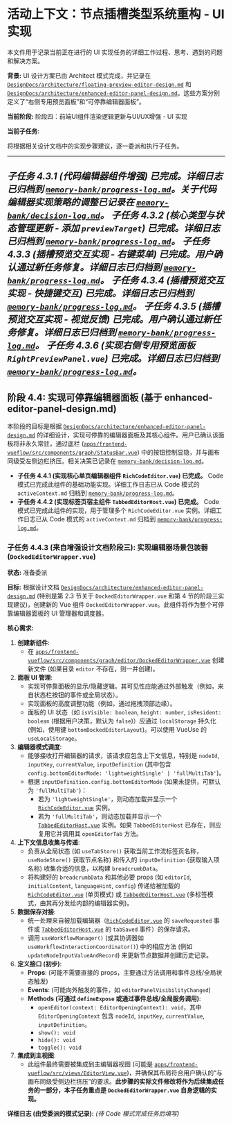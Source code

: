# 活动上下文：节点插槽类型系统重构 - UI 实现

本文件用于记录当前正在进行的 UI 实现任务的详细工作过程、思考、遇到的问题和解决方案。

**背景:**
UI 设计方案已由 Architect 模式完成，并记录在 [`DesignDocs/architecture/floating-preview-editor-design.md`](./DesignDocs/architecture/floating-preview-editor-design.md) 和 [`DesignDocs/architecture/enhanced-editor-panel-design.md`](./DesignDocs/architecture/enhanced-editor-panel-design.md)。这些方案分别定义了“右侧专用预览面板”和“可停靠编辑器面板”。

**当前阶段:** 阶段四：前端UI组件渲染逻辑更新与UI/UX增强 - UI 实现

**当前子任务:**

将根据相关设计文档中的实现步骤建议，逐一委派和执行子任务。

---
*子任务 4.3.1 (代码编辑器组件增强) 已完成。详细日志已归档到 [`memory-bank/progress-log.md`](./memory-bank/progress-log.md)。关于代码编辑器实现策略的调整已记录在 [`memory-bank/decision-log.md`](./memory-bank/decision-log.md)。*
*子任务 4.3.2 (核心类型与状态管理更新 - 添加 `previewTarget`) 已完成。详细日志已归档到 [`memory-bank/progress-log.md`](./memory-bank/progress-log.md)。*
*子任务 4.3.3 (插槽预览交互实现 - 右键菜单) 已完成。用户确认通过新任务修复。详细日志已归档到 [`memory-bank/progress-log.md`](./memory-bank/progress-log.md)。*
*子任务 4.3.4 (插槽预览交互实现 - 快捷键交互) 已完成。详细日志已归档到 [`memory-bank/progress-log.md`](./memory-bank/progress-log.md)。*
*子任务 4.3.5 (插槽预览交互实现 - 视觉反馈) 已完成。用户确认通过新任务修复。详细日志已归档到 [`memory-bank/progress-log.md`](./memory-bank/progress-log.md)。*
*子任务 4.3.6 (实现右侧专用预览面板 `RightPreviewPanel.vue`) 已完成。详细日志已归档到 [`memory-bank/progress-log.md`](./memory-bank/progress-log.md)。*
---

## 阶段 4.4: 实现可停靠编辑器面板 (基于 enhanced-editor-panel-design.md)

本阶段的目标是根据 [`DesignDocs/architecture/enhanced-editor-panel-design.md`](./DesignDocs/architecture/enhanced-editor-panel-design.md) 的详细设计，实现可停靠的编辑器面板及其核心组件。用户已确认该面板将非永久常驻，通过底栏 ([`apps/frontend-vueflow/src/components/graph/StatusBar.vue`](../apps/frontend-vueflow/src/components/graph/StatusBar.vue:0)) 中的按钮控制显隐，并与画布同级受左侧边栏挤压。相关决策已记录在 [`memory-bank/decision-log.md`](./memory-bank/decision-log.md)。

*   **子任务 4.4.1 (实现核心单页编辑器组件 `RichCodeEditor.vue`) 已完成。** Code 模式已完成此组件的基础功能实现。详细工作日志已从 Code 模式的 `activeContext.md` 归档到 [`memory-bank/progress-log.md`](./memory-bank/progress-log.md)。
*   **子任务 4.4.2 (实现标签页宿主组件 `TabbedEditorHost.vue`) 已完成。** Code 模式已完成此组件的实现，用于管理多个 `RichCodeEditor.vue` 实例。详细工作日志已从 Code 模式的 `activeContext.md` 归档到 [`memory-bank/progress-log.md`](./memory-bank/progress-log.md)。

### 子任务 4.4.3 (来自增强设计文档阶段三): 实现编辑器场景包装器 (`DockedEditorWrapper.vue`)

**状态:** 准备委派

**目标:**
根据设计文档 [`DesignDocs/architecture/enhanced-editor-panel-design.md`](./DesignDocs/architecture/enhanced-editor-panel-design.md) (特别是第 2.3 节关于 `DockedEditorWrapper.vue` 和第 4 节的阶段三实现建议)，创建新的 Vue 组件 `DockedEditorWrapper.vue`。此组件将作为整个可停靠编辑器面板的 UI 管理器和调度器。

**核心需求:**
1.  **创建新组件**:
    *   在 [`apps/frontend-vueflow/src/components/graph/editor/DockedEditorWrapper.vue`](../apps/frontend-vueflow/src/components/graph/editor/DockedEditorWrapper.vue) 创建新文件 (如果目录 `editor` 不存在，则一并创建)。
2.  **面板 UI 管理**:
    *   实现可停靠面板的显示/隐藏逻辑。其可见性应能通过外部触发（例如，来自状态栏按钮的事件或全局状态）。
    *   实现面板的高度调整功能（例如，通过拖拽顶部边缘）。
    *   面板的 UI 状态（如 `isVisible: boolean`, `height: number`, `isResident: boolean` (根据用户决策，默认为 `false`)）应通过 `localStorage` 持久化 (例如，使用键 `bottomDockedEditorLayout`)。可以使用 VueUse 的 `useLocalStorage`。
3.  **编辑器模式调度**:
    *   能够接收打开编辑器的请求，该请求应包含上下文信息，特别是 `nodeId`, `inputKey`, `currentValue`, `inputDefinition` (其中包含 `config.bottomEditorMode: 'lightweightSingle' | 'fullMultiTab'`)。
    *   根据 `inputDefinition.config.bottomEditorMode` (如果未提供，可默认为 `'fullMultiTab'`)：
        *   若为 `'lightweightSingle'`，则动态加载并显示一个 [`RichCodeEditor.vue`](../apps/frontend-vueflow/src/components/common/RichCodeEditor.vue) 实例。
        *   若为 `'fullMultiTab'`，则动态加载并显示一个 [`TabbedEditorHost.vue`](../apps/frontend-vueflow/src/components/common/TabbedEditorHost.vue) 实例。如果 `TabbedEditorHost` 已存在，则应复用它并调用其 `openEditorTab` 方法。
4.  **上下文信息收集与传递**:
    *   负责从全局状态 (如 `useTabStore()` 获取当前工作流标签页名称，`useNodeStore()` 获取节点名称) 和传入的 `inputDefinition` (获取输入项名称) 收集合适的信息，以构建 `breadcrumbData`。
    *   将构建好的 `breadcrumbData` 和其他必要 props (如 `editorId`, `initialContent`, `languageHint`, `config`) 传递给被加载的 [`RichCodeEditor.vue`](../apps/frontend-vueflow/src/components/common/RichCodeEditor.vue) (单页模式) 或 [`TabbedEditorHost.vue`](../apps/frontend-vueflow/src/components/common/TabbedEditorHost.vue) (多标签模式，由其再分发给内部的编辑器实例)。
5.  **数据保存对接**:
    *   统一处理来自被加载编辑器（[`RichCodeEditor.vue`](../apps/frontend-vueflow/src/components/common/RichCodeEditor.vue) 的 `saveRequested` 事件或 [`TabbedEditorHost.vue`](../apps/frontend-vueflow/src/components/common/TabbedEditorHost.vue) 的 `tabSaved` 事件）的保存请求。
    *   调用 `useWorkflowManager()` (或其协调器如 `useWorkflowInteractionCoordinator()`) 中的相应方法 (例如 `updateNodeInputValueAndRecord`) 来更新节点数据并创建历史记录。
6.  **定义接口 (初步)**:
    *   **Props**: (可能不需要直接的 props，主要通过方法调用和事件总线/全局状态触发)
    *   **Events**: (可能向外触发的事件，如 `editorPanelVisibilityChanged`)
    *   **Methods (可通过 `defineExpose` 或通过事件总线/全局服务调用)**:
        *   `openEditor(context: EditorOpeningContext): void`，其中 `EditorOpeningContext` 包含 `nodeId`, `inputKey`, `currentValue`, `inputDefinition`。
        *   `show(): void`
        *   `hide(): void`
        *   `toggle(): void`
7.  **集成到主视图**:
    *   此组件最终需要被集成到主编辑器视图 (可能是 [`apps/frontend-vueflow/src/views/EditorView.vue`](../apps/frontend-vueflow/src/views/EditorView.vue:0))，并确保其布局符合用户确认的“与画布同级受侧边栏挤压”的要求。**此步骤的实际文件修改将作为后续集成任务的一部分，本子任务重点是 `DockedEditorWrapper.vue` 自身逻辑的实现。**

**详细日志 (由受委派的模式记录):**
*(待 Code 模式完成任务后填写)*
